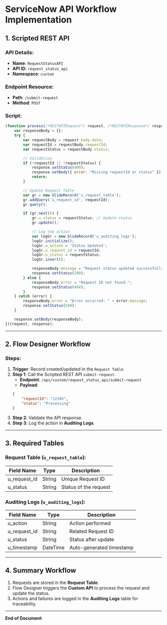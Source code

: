
# ServiceNow API Workflow Implementation

## 1. Scripted REST API

### API Details:
- **Name**: `RequestStatusAPI`
- **API ID**: `request_status_api`
- **Namespace**: `custom`

### Endpoint Resource:
- **Path**: `/submit-request`
- **Method**: `POST`

### Script:
```javascript
(function process(/*RESTAPIRequest*/ request, /*RESTAPIResponse*/ response) {
    var responseBody = {};
    try {
        var requestBody = request.body.data;
        var requestId = requestBody.requestId;
        var requestStatus = requestBody.status;

        // Validation
        if (!requestId || !requestStatus) {
            response.setStatus(400);
            response.setBody({ error: "Missing requestId or status" });
            return;
        }

        // Update Request Table
        var gr = new GlideRecord('u_request_table');
        gr.addQuery('u_request_id', requestId);
        gr.query();

        if (gr.next()) {
            gr.u_status = requestStatus; // Update status
            gr.update();

            // Log the action
            var logGr = new GlideRecord('u_auditing_logs');
            logGr.initialize();
            logGr.u_action = 'Status Updated';
            logGr.u_request_id = requestId;
            logGr.u_status = requestStatus;
            logGr.insert();

            responseBody.message = "Request status updated successfully.";
            response.setStatus(200);
        } else {
            responseBody.error = "Request ID not found.";
            response.setStatus(404);
        }
    } catch (error) {
        responseBody.error = "Error occurred: " + error.message;
        response.setStatus(500);
    }

    response.setBody(responseBody);
})(request, response);
```

---

## 2. Flow Designer Workflow

### Steps:
1. **Trigger**: Record created/updated in the `Request Table`.
2. **Step 1**: Call the Scripted REST API `submit-request`.
   - **Endpoint**: `/api/custom/request_status_api/submit-request`
   - **Payload**:
   ```json
   {
       "requestId": "12345",
       "status": "Processing"
   }
   ```
3. **Step 2**: Validate the API response.
4. **Step 3**: Log the action in **Auditing Logs**.

---

## 3. Required Tables

### Request Table (`u_request_table`):
| Field Name     | Type    | Description               |
|----------------|---------|---------------------------|
| u_request_id   | String  | Unique Request ID         |
| u_status       | String  | Status of the request     |

### Auditing Logs (`u_auditing_logs`):
| Field Name     | Type        | Description               |
|----------------|-------------|---------------------------|
| u_action       | String      | Action performed          |
| u_request_id   | String      | Related Request ID        |
| u_status       | String      | Status after update       |
| u_timestamp    | DateTime    | Auto-generated timestamp  |

---

## 4. Summary Workflow
1. Requests are stored in the **Request Table**.
2. Flow Designer triggers the **Custom API** to process the request and update the status.
3. Actions and failures are logged in the **Auditing Logs** table for traceability.

---

**End of Document**
